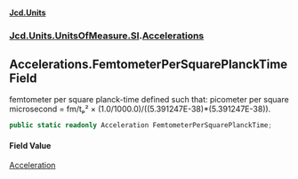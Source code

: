 #### [Jcd.Units](index.md 'index')
### [Jcd.Units.UnitsOfMeasure.SI](Jcd.Units.UnitsOfMeasure.SI.md 'Jcd.Units.UnitsOfMeasure.SI').[Accelerations](Accelerations.md 'Jcd.Units.UnitsOfMeasure.SI.Accelerations')

## Accelerations.FemtometerPerSquarePlanckTime Field

femtometer per square planck-time defined such that: picometer per square microsecond = fm/tₚ² ×
(1.0/1000.0)/((5.391247E-38)*(5.391247E-38)).

```csharp
public static readonly Acceleration FemtometerPerSquarePlanckTime;
```

#### Field Value
[Acceleration](Acceleration.md 'Jcd.Units.UnitTypes.Acceleration')